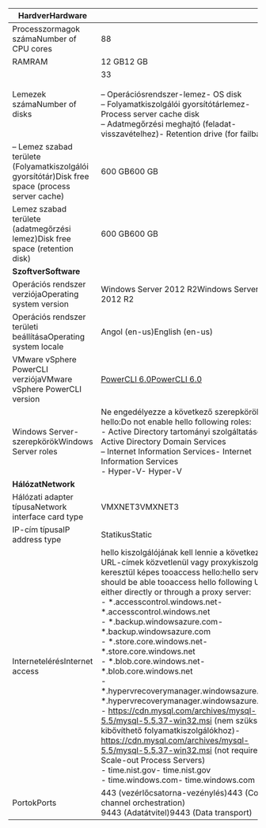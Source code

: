| <span data-ttu-id="d5af0-101">**Hardver**</span><span class="sxs-lookup"><span data-stu-id="d5af0-101">**Hardware**</span></span> | |
| --- |---|
| <span data-ttu-id="d5af0-102">Processzormagok száma</span><span class="sxs-lookup"><span data-stu-id="d5af0-102">Number of CPU cores</span></span>| <span data-ttu-id="d5af0-103">8</span><span class="sxs-lookup"><span data-stu-id="d5af0-103">8</span></span> |
| <span data-ttu-id="d5af0-104">RAM</span><span class="sxs-lookup"><span data-stu-id="d5af0-104">RAM</span></span>| <span data-ttu-id="d5af0-105">12 GB</span><span class="sxs-lookup"><span data-stu-id="d5af0-105">12 GB</span></span>|
| <span data-ttu-id="d5af0-106">Lemezek száma</span><span class="sxs-lookup"><span data-stu-id="d5af0-106">Number of disks</span></span> | <span data-ttu-id="d5af0-107">3</span><span class="sxs-lookup"><span data-stu-id="d5af0-107">3</span></span> <br><br> <span data-ttu-id="d5af0-108">– Operációsrendszer-lemez</span><span class="sxs-lookup"><span data-stu-id="d5af0-108">- OS disk</span></span><br> <span data-ttu-id="d5af0-109">– Folyamatkiszolgálói gyorsítótárlemez</span><span class="sxs-lookup"><span data-stu-id="d5af0-109">- Process server cache disk</span></span><br> <span data-ttu-id="d5af0-110">– Adatmegőrzési meghajtó (feladat-visszavételhez)</span><span class="sxs-lookup"><span data-stu-id="d5af0-110">- Retention drive (for failback)</span></span>|
| <span data-ttu-id="d5af0-111">– Lemez szabad területe (Folyamatkiszolgálói gyorsítótár)</span><span class="sxs-lookup"><span data-stu-id="d5af0-111">Disk free space (process server cache)</span></span> | <span data-ttu-id="d5af0-112">600 GB</span><span class="sxs-lookup"><span data-stu-id="d5af0-112">600 GB</span></span>
| <span data-ttu-id="d5af0-113">Lemez szabad területe (adatmegőrzési lemez)</span><span class="sxs-lookup"><span data-stu-id="d5af0-113">Disk free space (retention disk)</span></span> | <span data-ttu-id="d5af0-114">600 GB</span><span class="sxs-lookup"><span data-stu-id="d5af0-114">600 GB</span></span>|
| <span data-ttu-id="d5af0-115">**Szoftver**</span><span class="sxs-lookup"><span data-stu-id="d5af0-115">**Software**</span></span> | |
| <span data-ttu-id="d5af0-116">Operációs rendszer verziója</span><span class="sxs-lookup"><span data-stu-id="d5af0-116">Operating system version</span></span> | <span data-ttu-id="d5af0-117">Windows Server 2012 R2</span><span class="sxs-lookup"><span data-stu-id="d5af0-117">Windows Server 2012 R2</span></span> |
| <span data-ttu-id="d5af0-118">Operációs rendszer területi beállítása</span><span class="sxs-lookup"><span data-stu-id="d5af0-118">Operating system locale</span></span> | <span data-ttu-id="d5af0-119">Angol (en-us)</span><span class="sxs-lookup"><span data-stu-id="d5af0-119">English (en-us)</span></span>|
| <span data-ttu-id="d5af0-120">VMware vSphere PowerCLI verziója</span><span class="sxs-lookup"><span data-stu-id="d5af0-120">VMware vSphere PowerCLI version</span></span> | [<span data-ttu-id="d5af0-121">PowerCLI 6.0</span><span class="sxs-lookup"><span data-stu-id="d5af0-121">PowerCLI 6.0</span></span>](https://my.vmware.com/web/vmware/details?productId=491&downloadGroup=PCLI600R1 "PowerCLI 6.0")|
| <span data-ttu-id="d5af0-122">Windows Server-szerepkörök</span><span class="sxs-lookup"><span data-stu-id="d5af0-122">Windows Server roles</span></span> | <span data-ttu-id="d5af0-123">Ne engedélyezze a következő szerepkörök hello:</span><span class="sxs-lookup"><span data-stu-id="d5af0-123">Do not enable hello following roles:</span></span> <br> <span data-ttu-id="d5af0-124">- Active Directory tartományi szolgáltatások</span><span class="sxs-lookup"><span data-stu-id="d5af0-124">- Active Directory Domain Services</span></span> <br><span data-ttu-id="d5af0-125">– Internet Information Services</span><span class="sxs-lookup"><span data-stu-id="d5af0-125">- Internet Information Services</span></span> <br> <span data-ttu-id="d5af0-126">- Hyper-V</span><span class="sxs-lookup"><span data-stu-id="d5af0-126">- Hyper-V</span></span> |
| <span data-ttu-id="d5af0-127">**Hálózat**</span><span class="sxs-lookup"><span data-stu-id="d5af0-127">**Network**</span></span> | |
| <span data-ttu-id="d5af0-128">Hálózati adapter típusa</span><span class="sxs-lookup"><span data-stu-id="d5af0-128">Network interface card type</span></span> | <span data-ttu-id="d5af0-129">VMXNET3</span><span class="sxs-lookup"><span data-stu-id="d5af0-129">VMXNET3</span></span> |
| <span data-ttu-id="d5af0-130">IP-cím típusa</span><span class="sxs-lookup"><span data-stu-id="d5af0-130">IP address type</span></span> | <span data-ttu-id="d5af0-131">Statikus</span><span class="sxs-lookup"><span data-stu-id="d5af0-131">Static</span></span> |
| <span data-ttu-id="d5af0-132">Internetelérés</span><span class="sxs-lookup"><span data-stu-id="d5af0-132">Internet access</span></span> | <span data-ttu-id="d5af0-133">hello kiszolgálójának kell lennie a következő URL-címek közvetlenül vagy proxykiszolgálón keresztül képes tooaccess hello:</span><span class="sxs-lookup"><span data-stu-id="d5af0-133">hello server should be able tooaccess hello following URLs either directly or through a proxy server:</span></span> <br> <span data-ttu-id="d5af0-134">- \*.accesscontrol.windows.net</span><span class="sxs-lookup"><span data-stu-id="d5af0-134">- \*.accesscontrol.windows.net</span></span><br> <span data-ttu-id="d5af0-135">- \*.backup.windowsazure.com</span><span class="sxs-lookup"><span data-stu-id="d5af0-135">- \*.backup.windowsazure.com</span></span> <br><span data-ttu-id="d5af0-136">- \*.store.core.windows.net</span><span class="sxs-lookup"><span data-stu-id="d5af0-136">- \*.store.core.windows.net</span></span><br> <span data-ttu-id="d5af0-137">- \*.blob.core.windows.net</span><span class="sxs-lookup"><span data-stu-id="d5af0-137">- \*.blob.core.windows.net</span></span><br> <span data-ttu-id="d5af0-138">- \*.hypervrecoverymanager.windowsazure.com</span><span class="sxs-lookup"><span data-stu-id="d5af0-138">- \*.hypervrecoverymanager.windowsazure.com</span></span> <br> <span data-ttu-id="d5af0-139">- https://cdn.mysql.com/archives/mysql-5.5/mysql-5.5.37-win32.msi (nem szükséges kibővíthető folyamatkiszolgálókhoz)</span><span class="sxs-lookup"><span data-stu-id="d5af0-139">- https://cdn.mysql.com/archives/mysql-5.5/mysql-5.5.37-win32.msi (not required for Scale-out Process Servers)</span></span> <br> <span data-ttu-id="d5af0-140">- time.nist.gov</span><span class="sxs-lookup"><span data-stu-id="d5af0-140">- time.nist.gov</span></span> <br> <span data-ttu-id="d5af0-141">- time.windows.com</span><span class="sxs-lookup"><span data-stu-id="d5af0-141">- time.windows.com</span></span> |
| <span data-ttu-id="d5af0-142">Portok</span><span class="sxs-lookup"><span data-stu-id="d5af0-142">Ports</span></span> | <span data-ttu-id="d5af0-143">443 (vezérlőcsatorna-vezénylés)</span><span class="sxs-lookup"><span data-stu-id="d5af0-143">443 (Control channel orchestration)</span></span><br><span data-ttu-id="d5af0-144">9443 (Adatátvitel)</span><span class="sxs-lookup"><span data-stu-id="d5af0-144">9443 (Data transport)</span></span>|
